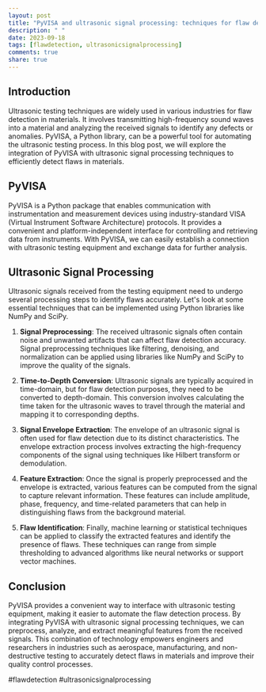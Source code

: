 ```yaml
---
layout: post
title: "PyVISA and ultrasonic signal processing: techniques for flaw detection"
description: " "
date: 2023-09-18
tags: [flawdetection, ultrasonicsignalprocessing]
comments: true
share: true
---
```


## Introduction
Ultrasonic testing techniques are widely used in various industries for flaw detection in materials. It involves transmitting high-frequency sound waves into a material and analyzing the received signals to identify any defects or anomalies. PyVISA, a Python library, can be a powerful tool for automating the ultrasonic testing process. In this blog post, we will explore the integration of PyVISA with ultrasonic signal processing techniques to efficiently detect flaws in materials.

## PyVISA
PyVISA is a Python package that enables communication with instrumentation and measurement devices using industry-standard VISA (Virtual Instrument Software Architecture) protocols. It provides a convenient and platform-independent interface for controlling and retrieving data from instruments. With PyVISA, we can easily establish a connection with ultrasonic testing equipment and exchange data for further analysis.

## Ultrasonic Signal Processing
Ultrasonic signals received from the testing equipment need to undergo several processing steps to identify flaws accurately. Let's look at some essential techniques that can be implemented using Python libraries like NumPy and SciPy.

1. **Signal Preprocessing**: The received ultrasonic signals often contain noise and unwanted artifacts that can affect flaw detection accuracy. Signal preprocessing techniques like filtering, denoising, and normalization can be applied using libraries like NumPy and SciPy to improve the quality of the signals.

2. **Time-to-Depth Conversion**: Ultrasonic signals are typically acquired in time-domain, but for flaw detection purposes, they need to be converted to depth-domain. This conversion involves calculating the time taken for the ultrasonic waves to travel through the material and mapping it to corresponding depths.

3. **Signal Envelope Extraction**: The envelope of an ultrasonic signal is often used for flaw detection due to its distinct characteristics. The envelope extraction process involves extracting the high-frequency components of the signal using techniques like Hilbert transform or demodulation.

4. **Feature Extraction**: Once the signal is properly preprocessed and the envelope is extracted, various features can be computed from the signal to capture relevant information. These features can include amplitude, phase, frequency, and time-related parameters that can help in distinguishing flaws from the background material.

5. **Flaw Identification**: Finally, machine learning or statistical techniques can be applied to classify the extracted features and identify the presence of flaws. These techniques can range from simple thresholding to advanced algorithms like neural networks or support vector machines.

## Conclusion
PyVISA provides a convenient way to interface with ultrasonic testing equipment, making it easier to automate the flaw detection process. By integrating PyVISA with ultrasonic signal processing techniques, we can preprocess, analyze, and extract meaningful features from the received signals. This combination of technology empowers engineers and researchers in industries such as aerospace, manufacturing, and non-destructive testing to accurately detect flaws in materials and improve their quality control processes.

#flawdetection #ultrasonicsignalprocessing